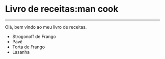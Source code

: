 
# Livro de receitas:man cook
---

Olá, bem vindo ao meu livro de receitas.
- Strogonoff de Frango
- Pavê
- Torta de Frango
- Lasanha
